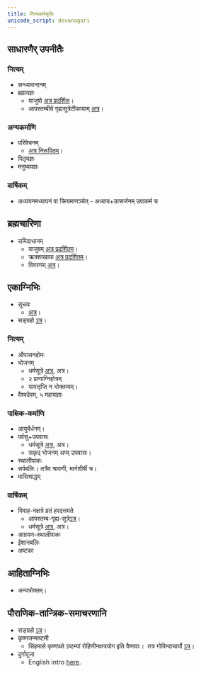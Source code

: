 ```yaml
---
title: नित्यकर्मसूचिः
unicode_script: devanagari
---
```


## साधारणैर् उपनीतैः

### नित्यम्
- सन्ध्यावन्दनम्
- ब्रह्मयज्ञः
    - याजुषो [अत्र प्रदर्शितः](https://www.youtube.com/watch?v=J1z1rsccjtc)।
    - आपस्तम्बीये गृह्यसूत्रेटीकायाम् [अत्र](https://archive.org/stream/APASTHAMBAGRUHYASUTRAMSUDARSHANAHARADATHA/APASTHAMBA%20GRUHYASUTRAM%20%28SUDARSHANA%2CHARADATHA%29#page/n151/mode/2up)।

### अन्यकर्माणि
- परिषेचनम्
    - [अत्र निरूपितम्](https://www.youtube.com/watch?v=kJEFcB6pSvQ&index=5&list=PLZEYfTLzt2uuvIvA363qG4lNfY_SNh7Cj)।
- पितृयज्ञः
- मनुष्ययज्ञः

### वार्षिकम्
- अध्ययनमध्यापनं वा क्रियमाणञ्चेत् \- अध्याय+उत्सर्जनम् उपाकर्म च

## ब्रह्मचारिणा

- समिदाधानम्
    - याजुषम् [अत्र प्रदर्शितम्](https://www.youtube.com/watch?v=SdFhxPA5LHg)।
    - ऋक्शाखाया [अत्र प्रदर्शितम्](https://youtu.be/CyTVAJVNo2U)।
    - विवरणम् [अत्र](http://www.saveca.ca/Avani%20avittam-%20Final%20Distribution-Aug%2020%20&%2021-2013.pdf)।

## एकाग्निभिः
- सूचयः
    - [अत्र](http://www.advaita-vedanta.org/archives/advaita-l/1999-November/011030.html)।
- सङ्ग्रहो [ऽत्र](https://checkvist.com/checklists/575296/tasks/9304840)।

### नित्यम्
- औपासनहोमः
- भोजनम्
    - धर्मसूत्रे [अत्र](https://archive.org/stream/apastamba/ApastambaDharmaSutram#page/n187/mode/2up), अत्र।
    - २ प्राणाग्निहोत्रम्
    - यावत्तृप्ति न भोक्तव्यम्।
- वैश्वदेवम्, ५ महायज्ञाः

### पाक्षिक-कर्माणि
- आयुर्वर्धनम्।
- पर्वसु+उपवासः
    - धर्मसूत्रे [अत्र](https://archive.org/stream/apastamba/ApastambaDharmaSutram#page/n187/mode/2up), अत्र।
    - सकृद् भोजनम् अप्य् उपवासः। 
- स्थालीपाकः
- सर्पबलिः। तत्रैव श्रावणी, मार्गशीर्षी च।
- मासिश्राद्धम्

### वार्षिकम्
- विवाह-नक्षत्रे व्रतं हरदत्तमते
    - आपस्तम्ब-गृह्य-सूत्रे[ऽत्र](https://archive.org/stream/APASTHAMBAGRUHYASUTRAMSUDARSHANAHARADATHA/APASTHAMBA%20GRUHYASUTRAM%20%28SUDARSHANA%2CHARADATHA%29#page/n161/mode/2up)।
    - धर्मसूत्रे [अत्र](https://archive.org/stream/apastamba/ApastambaDharmaSutram#page/n187/mode/2up), अत्र।
- आग्रयण-स्थालीपाकः
- ईशानबलिः
- अष्टका

## आहिताग्निभिः
- अन्यत्रोक्तम्।

## पौराणिक-तान्त्रिक-समाचरणानि
- सङ्ग्रहो [ऽत्र](https://checkvist.com/checklists/575296/tasks/8202310)।
- कृष्णजन्माष्टमी
    - सिंहमासे कृष्णपक्षे ऽष्टम्यां रोहिणीनक्षत्रयोग इति वैष्णवाः।  तत्र गोविन्दाचार्यो [ऽत्र](https://www.youtube.com/watch?v=FtglExdJ_r4&feature=youtu.be)।
- दुर्गापूजा
    - English intro [here](http://www.dailyo.in/lifestyle/durga-puja-bijoya-dashami-navami-navratri-hinduism/story/1/6936.html).
